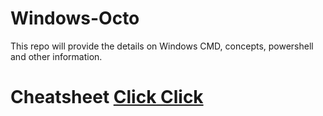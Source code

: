 # Windows-Octo
This repo will provide the details on Windows CMD, concepts, powershell and other information.


# Cheatsheet [Click Click](https://www.stationx.net/windows-command-line-cheat-sheet/)

